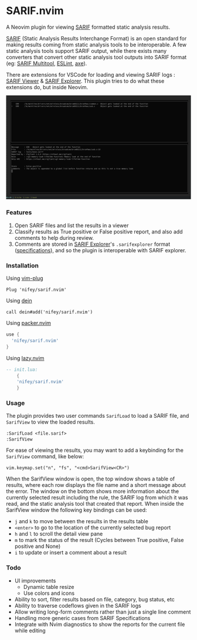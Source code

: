 # SARIF.nvim

A Neovim plugin for viewing [SARIF](https://sarifweb.azurewebsites.net/) formatted static analysis results. 

[SARIF](https://sarifweb.azurewebsites.net/) (Static Analysis Results Interchange Format) is an open standard for making results coming from static analysis tools to be interoperable. A few static analysis tools support SARIF output, while there exists many converters that convert other static analysis tool outputs into SARIF format (eg: [SARIF Multitool](https://github.com/microsoft/sarif-sdk/blob/main/docs/multitool-usage.md#supported-converters), [ESLint](https://www.npmjs.com/package/@microsoft/eslint-formatter-sarif), [axe](https://www.npmjs.com/package/axe-sarif-converter)).

There are extensions for VSCode for loading and viewing SARIF logs : [SARIF Viewer](https://github.com/Microsoft/sarif-vscode-extension/) & [SARIF Explorer](https://github.com/trailofbits/vscode-sarif-explorer). This plugin tries to do what these extensions do, but inside Neovim.

![Screenshot](screenshot.png)

### Features
1. Open SARIF files and list the results in a viewer
2. Classify results as True positive or False positive report, and also add comments to help during review.
3. Comments are stored in [SARIF Explorer](https://github.com/trailofbits/vscode-sarif-explorer)'s `.sarifexplorer` format ([specifications](https://github.com/trailofbits/vscode-sarif-explorer/blob/main/docs/sarif_explorer_spec.md)), and so the plugin is interoperable with SARIF explorer.

### Installation

Using [vim-plug](https://github.com/junegunn/vim-plug)

```viml
Plug 'nifey/sarif.nvim'
```

Using [dein](https://github.com/Shougo/dein.vim)

```viml
call dein#add('nifey/sarif.nvim')
```

Using [packer.nvim](https://github.com/wbthomason/packer.nvim)

```lua
use {
  'nifey/sarif.nvim'
}
```

Using [lazy.nvim](https://github.com/folke/lazy.nvim)

```lua
-- init.lua:
    {
    'nifey/sarif.nvim'
    }
```

### Usage

The plugin provides two user commands `SarifLoad` to load a SARIF file, and `SarifView` to view the loaded results.
```
:SarifLoad <file.sarif>
:SarifView
```

For ease of viewing the results, you may want to add a keybinding for the `SarifView` command, like below:
```
vim.keymap.set("n", "fs", "<cmd>SarifView<CR>")
```

When the SarifView window is open, the top window shows a table of results, where each row displays the file name and a short message about the error. The window on the bottom shows more information about the currently selected result including the rule, the SARIF log from which it was read, and the static analysis tool that created that report. When inside the SarifView window the following key bindings can be used:
- `j` and `k` to move between the results in the results table
- `<enter>` to go to the location of the currently selected bug report
- `h` and `l` to scroll the detail view pane
- `m` to mark the status of the result (Cycles between True positive, False positive and None)
- `i` to update or insert a comment about a result

### Todo
- UI improvements
    - Dynamic table resize
    - Use colors and icons
- Ability to sort, filter results based on file, category, bug status, etc
- Ability to traverse codeflows given in the SARIF logs
- Allow writing long-form comments rather than just a single line comment
- Handling more generic cases from SARIF Specifications
- Integrate with Nvim diagnostics to show the reports for the current file while editing
